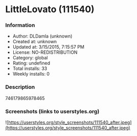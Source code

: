 # LittleLovato (111540)

### Information
- Author: DLDamla (unknown)
- Created at: unknown
- Updated at: 3/15/2015, 7:15:57 PM
- License: NO-REDISTRIBUTION
- Category: global
- Rating: undefined
- Total installs: 33
- Weekly installs: 0


### Description
746179865978465


### Screenshots (links to userstyles.org)
![https://userstyles.org/style_screenshots/111540_after.jpeg](https://userstyles.org/style_screenshots/111540_after.jpeg)


